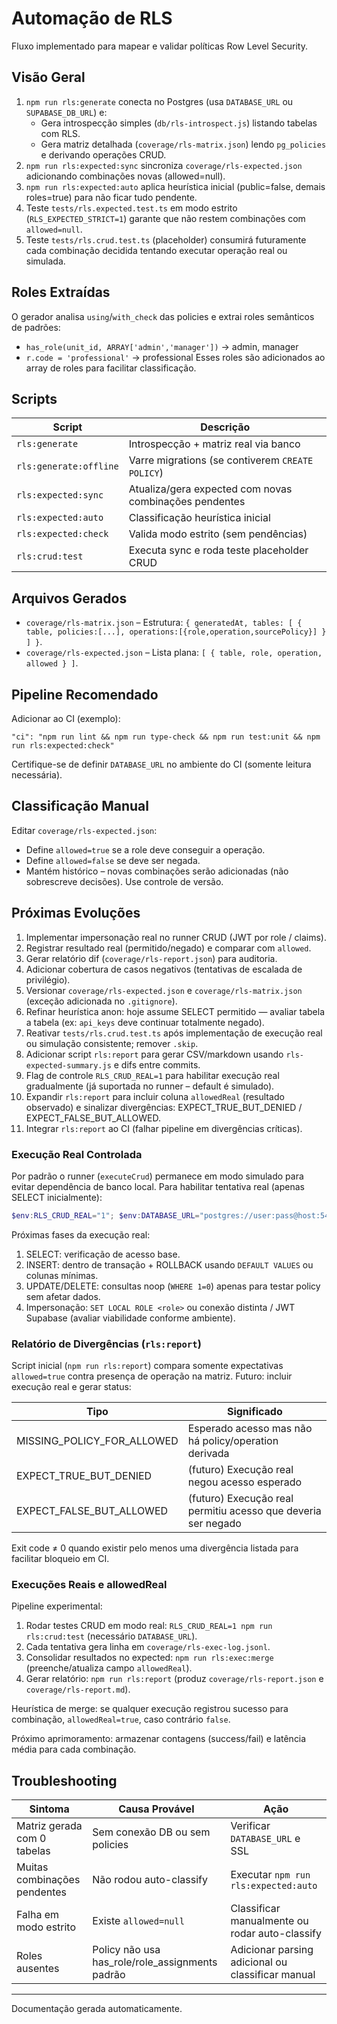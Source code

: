 # Automação de RLS

Fluxo implementado para mapear e validar políticas Row Level Security.

## Visão Geral

1. `npm run rls:generate` conecta no Postgres (usa `DATABASE_URL` ou `SUPABASE_DB_URL`) e:
   - Gera introspecção simples (`db/rls-introspect.js`) listando tabelas com RLS.
   - Gera matriz detalhada (`coverage/rls-matrix.json`) lendo `pg_policies` e derivando operações CRUD.
2. `npm run rls:expected:sync` sincroniza `coverage/rls-expected.json` adicionando combinações novas (allowed=null).
3. `npm run rls:expected:auto` aplica heurística inicial (public=false, demais roles=true) para não ficar tudo pendente.
4. Teste `tests/rls.expected.test.ts` em modo estrito (`RLS_EXPECTED_STRICT=1`) garante que não restem combinações com `allowed=null`.
5. Teste `tests/rls.crud.test.ts` (placeholder) consumirá futuramente cada combinação decidida tentando executar operação real ou simulada.

## Roles Extraídas

O gerador analisa `using`/`with_check` das policies e extrai roles semânticos de padrões:

- `has_role(unit_id, ARRAY['admin','manager'])` → admin, manager
- `r.code = 'professional'` → professional
  Esses roles são adicionados ao array de roles para facilitar classificação.

## Scripts

| Script                 | Descrição                                              |
| ---------------------- | ------------------------------------------------------ |
| `rls:generate`         | Introspecção + matriz real via banco                   |
| `rls:generate:offline` | Varre migrations (se contiverem `CREATE POLICY`)       |
| `rls:expected:sync`    | Atualiza/gera expected com novas combinações pendentes |
| `rls:expected:auto`    | Classificação heurística inicial                       |
| `rls:expected:check`   | Valida modo estrito (sem pendências)                   |
| `rls:crud:test`        | Executa sync e roda teste placeholder CRUD             |

## Arquivos Gerados

- `coverage/rls-matrix.json` – Estrutura: `{ generatedAt, tables: [ { table, policies:[...], operations:[{role,operation,sourcePolicy}] } ] }`.
- `coverage/rls-expected.json` – Lista plana: `[ { table, role, operation, allowed } ]`.

## Pipeline Recomendado

Adicionar ao CI (exemplo):

```
"ci": "npm run lint && npm run type-check && npm run test:unit && npm run rls:expected:check"
```

Certifique-se de definir `DATABASE_URL` no ambiente do CI (somente leitura necessária).

## Classificação Manual

Editar `coverage/rls-expected.json`:

- Define `allowed=true` se a role deve conseguir a operação.
- Define `allowed=false` se deve ser negada.
- Mantém histórico – novas combinações serão adicionadas (não sobrescreve decisões). Use controle de versão.

## Próximas Evoluções

1. Implementar impersonação real no runner CRUD (JWT por role / claims).
2. Registrar resultado real (permitido/negado) e comparar com `allowed`.
3. Gerar relatório dif (`coverage/rls-report.json`) para auditoria.
4. Adicionar cobertura de casos negativos (tentativas de escalada de privilégio).
5. Versionar `coverage/rls-expected.json` e `coverage/rls-matrix.json` (exceção adicionada no `.gitignore`).
6. Refinar heurística anon: hoje assume SELECT permitido — avaliar tabela a tabela (ex: `api_keys` deve continuar totalmente negado).
7. Reativar `tests/rls.crud.test.ts` após implementação de execução real ou simulação consistente; remover `.skip`.
8. Adicionar script `rls:report` para gerar CSV/markdown usando `rls-expected-summary.js` e difs entre commits.
9. Flag de controle `RLS_CRUD_REAL=1` para habilitar execução real gradualmente (já suportada no runner – default é simulado).
10. Expandir `rls:report` para incluir coluna `allowedReal` (resultado observado) e sinalizar divergências: EXPECT_TRUE_BUT_DENIED / EXPECT_FALSE_BUT_ALLOWED.
11. Integrar `rls:report` ao CI (falhar pipeline em divergências críticas).

### Execução Real Controlada

Por padrão o runner (`executeCrud`) permanece em modo simulado para evitar dependência de banco local. Para habilitar tentativa real (apenas SELECT inicialmente):

```powershell
$env:RLS_CRUD_REAL="1"; $env:DATABASE_URL="postgres://user:pass@host:5432/db"; npm run rls:crud:test
```

Próximas fases da execução real:

1. SELECT: verificação de acesso base.
2. INSERT: dentro de transação + ROLLBACK usando `DEFAULT VALUES` ou colunas mínimas.
3. UPDATE/DELETE: consultas noop (`WHERE 1=0`) apenas para testar policy sem afetar dados.
4. Impersonação: `SET LOCAL ROLE <role>` ou conexão distinta / JWT Supabase (avaliar viabilidade conforme ambiente).

### Relatório de Divergências (`rls:report`)

Script inicial (`npm run rls:report`) compara somente expectativas `allowed=true` contra presença de operação na matriz. Futuro: incluir execução real e gerar status:

| Tipo                       | Significado                                                   |
| -------------------------- | ------------------------------------------------------------- |
| MISSING_POLICY_FOR_ALLOWED | Esperado acesso mas não há policy/operation derivada          |
| EXPECT_TRUE_BUT_DENIED     | (futuro) Execução real negou acesso esperado                  |
| EXPECT_FALSE_BUT_ALLOWED   | (futuro) Execução real permitiu acesso que deveria ser negado |

Exit code ≠ 0 quando existir pelo menos uma divergência listada para facilitar bloqueio em CI.

### Execuções Reais e allowedReal

Pipeline experimental:

1. Rodar testes CRUD em modo real: `RLS_CRUD_REAL=1 npm run rls:crud:test` (necessário `DATABASE_URL`).
2. Cada tentativa gera linha em `coverage/rls-exec-log.jsonl`.
3. Consolidar resultados no expected: `npm run rls:exec:merge` (preenche/atualiza campo `allowedReal`).
4. Gerar relatório: `npm run rls:report` (produz `coverage/rls-report.json` e `coverage/rls-report.md`).

Heurística de merge: se qualquer execução registrou sucesso para combinação, `allowedReal=true`, caso contrário `false`.

Próximo aprimoramento: armazenar contagens (success/fail) e latência média para cada combinação.

## Troubleshooting

| Sintoma                      | Causa Provável                                  | Ação                                              |
| ---------------------------- | ----------------------------------------------- | ------------------------------------------------- |
| Matriz gerada com 0 tabelas  | Sem conexão DB ou sem policies                  | Verificar `DATABASE_URL` e SSL                    |
| Muitas combinações pendentes | Não rodou auto-classify                         | Executar `npm run rls:expected:auto`              |
| Falha em modo estrito        | Existe `allowed=null`                           | Classificar manualmente ou rodar auto-classify    |
| Roles ausentes               | Policy não usa has_role/role_assignments padrão | Adicionar parsing adicional ou classificar manual |

---

Documentação gerada automaticamente.
